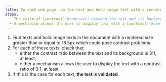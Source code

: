 ```yaml
---
title: In each web page, do the text and bold image text with a rendered size greater than or equal to 18.5px meet one of these conditions (except in particular cases)?
steps:
  - The ratio of [contrast](#contrast) between the text and its background is 3:1, at least.
  - A mechanism allows the user to display text with a [contrast](#contrast) ratio of 3:1, at least.
---
```


1. Find texts and bold image texts in the document with a rendered size greater than or equal to 18.5px which could pose contrast problems.
2. For each of these texts, check that:
   - either the contrast ratio between the text and its background is 3:1, at least;
   - either a mechanism allows the user to display the text with a contrast ratio of 3:1, at least.
3. If this is the case for each text, **the test is validated**.
